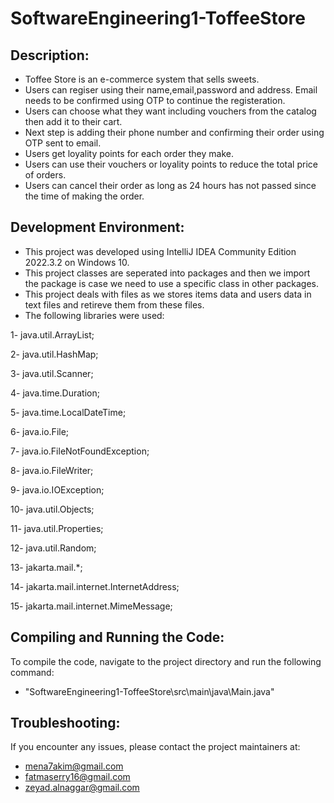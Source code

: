 # SoftwareEngineering1-ToffeeStore
## Description:
- Toffee Store is an e-commerce system that sells sweets.
- Users can regiser using their name,email,password and address. Email needs to be confirmed using OTP to continue the registeration.
- Users can choose what they want including vouchers from the catalog then add it to their cart.
- Next step is adding their phone number and confirming their order using OTP sent to email.
- Users get loyality points for each order they make.
- Users can use their vouchers or loyality points to reduce the total price of orders.
- Users can cancel their order as long as 24 hours has not passed since the time of making the order.




## Development Environment:
- This project was developed using IntelliJ IDEA Community Edition 2022.3.2 on Windows 10.
- This project classes are seperated into packages and then we import the package is case we need to use a specific class in other packages.
- This project deals with files as we stores items data and users data in text files and retireve them from these files. 
- The following libraries were used:

1- java.util.ArrayList;

2- java.util.HashMap;

3- java.util.Scanner;

4- java.time.Duration;

5- java.time.LocalDateTime;

6- java.io.File;

7- java.io.FileNotFoundException;

8- java.io.FileWriter;

9- java.io.IOException;

10- java.util.Objects;

11- java.util.Properties;

12- java.util.Random;

13- jakarta.mail.*;

14- jakarta.mail.internet.InternetAddress;

15- jakarta.mail.internet.MimeMessage;




## Compiling and Running the Code:
To compile the code, navigate to the project directory and run the following command:
- "SoftwareEngineering1-ToffeeStore\src\main\java\Main.java"



## Troubleshooting:
If you encounter any issues, please contact the project maintainers at:
- mena7akim@gmail.com
- fatmaserry16@gmail.com
- zeyad.alnaggar@gmail.com

